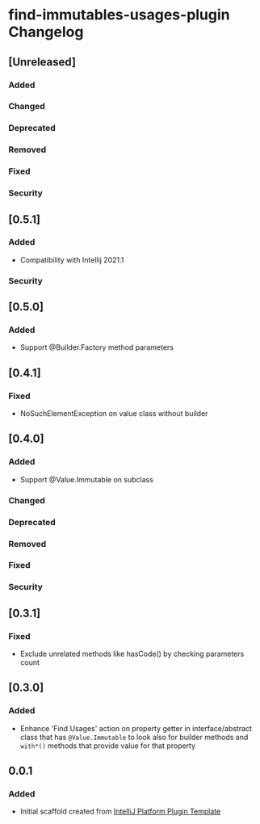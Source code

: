 <!-- Keep a Changelog guide -> https://keepachangelog.com -->

# find-immutables-usages-plugin Changelog

## [Unreleased]
### Added

### Changed

### Deprecated

### Removed

### Fixed

### Security
## [0.5.1]
### Added
- Compatibility with Intellij 2021.1

### Security
## [0.5.0]
### Added
- Support @Builder.Factory method parameters

## [0.4.1]
### Fixed
- NoSuchElementException on value class without builder

## [0.4.0]
### Added
- Support @Value.Immutable on subclass

### Changed

### Deprecated

### Removed

### Fixed

### Security
## [0.3.1]
### Fixed
- Exclude unrelated methods like hasCode() by checking parameters count

## [0.3.0]

### Added
- Enhance 'Find Usages' action on property getter in interface/abstract class
  that has `@Value.Immutable` to look also for builder methods and `with*()` methods
  that provide value for that property

## 0.0.1
### Added
- Initial scaffold created from [IntelliJ Platform Plugin Template](https://github.com/JetBrains/intellij-platform-plugin-template)
